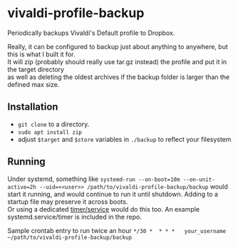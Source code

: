 # vivaldi-profile-backup
Periodically backups Vivaldi's Default profile to Dropbox.

Really, it can be configured to backup just about anything to anywhere, but this is what I built it for.  
It will zip (probably should really use tar.gz instead) the profile and put it in the target directory  
as well as deleting the oldest archives if the backup folder is larger than the defined max size.

## Installation

* `git clone` to a directory.
* `sudo apt install zip`
* adjust `$target` and `$store` variables in `./backup` to reflect your filesystem


## Running

Under systemd, something like
`systemd-run --on-boot=10m --on-unit-active=2h --uid=<<user>> /path/to/vivaldi-profile-backup/backup`
would start it running, and would continue to run it until shutdown. Adding to a startup file may preserve it across boots.  
Or using a dedicated [timer/service](https://wiki.archlinux.org/index.php/Systemd/Timers) would do this too. An example systemd.service/timer is included in the repo.

Sample crontab entry to run twice an hour
`*/30 *  * * *   your_username    ~/path/to/vivaldi-profile-backup/backup`
